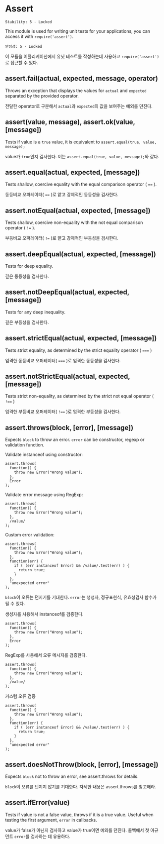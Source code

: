 # Assert

    Stability: 5 - Locked

This module is used for writing unit tests for your applications, you can
access it with `require('assert')`.

    안정성: 5 - Locked

이 모듈을 어플리케이션에서 유닛 테스트를 작성하는데 사용하고 `require('assert')`로 
접근할 수 있다.

## assert.fail(actual, expected, message, operator)

Throws an exception that displays the values for `actual` and `expected` separated by the provided operator.

전달한 operator로 구분해서 `actual`과 `expected`의 값을 보여주는 예외를 던진다.

## assert(value, message), assert.ok(value, [message])

Tests if value is a `true` value, it is equivalent to `assert.equal(true, value, message);`

value가 `true`인지 검사한다. 이는 `assert.equal(true, value, message);`와 같다.

## assert.equal(actual, expected, [message])

Tests shallow, coercive equality with the equal comparison operator ( `==` ).

동등비교 오퍼레이터( `==` )로 얕고 강제적인 동등성을 검사한다.

## assert.notEqual(actual, expected, [message])

Tests shallow, coercive non-equality with the not equal comparison operator ( `!=` ).

부등비교 오퍼레이터( `!=` )로 얕고 강제적인 부등성을 검사한다.

## assert.deepEqual(actual, expected, [message])

Tests for deep equality.

깊은 동등성을 검사한다.

## assert.notDeepEqual(actual, expected, [message])

Tests for any deep inequality.

깊은 부등성을 검사한다.

## assert.strictEqual(actual, expected, [message])

Tests strict equality, as determined by the strict equality operator ( `===` )

엄격한 동등비교 오퍼레이터( `===` )로 엄격한 동등성을 검사한다.

## assert.notStrictEqual(actual, expected, [message])

Tests strict non-equality, as determined by the strict not equal operator ( `!==` )

엄격한 부등비교 오퍼레이터( `!==` )로 엄격한 부등성을 검사한다.

## assert.throws(block, [error], [message])

Expects `block` to throw an error. `error` can be constructor, regexp or 
validation function.

Validate instanceof using constructor:

    assert.throws(
      function() {
        throw new Error("Wrong value");
      },
      Error
    );

Validate error message using RegExp:

    assert.throws(
      function() {
        throw new Error("Wrong value");
      },
      /value/
    );

Custom error validation:

    assert.throws(
      function() {
        throw new Error("Wrong value");
      },
      function(err) {
        if ( (err instanceof Error) && /value/.test(err) ) {
          return true;
        }
      },
      "unexpected error"
    );

`block`이 오류는 던지기를 기대한다. `error`는 생성자, 정규표현식, 유효성검사 함수가 
될 수 있다.

생성자를 사용해서 instanceof를 검증한다.

    assert.throws(
      function() {
        throw new Error("Wrong value");
      },
      Error
    );

RegExp를 사용해서 오류 메시지를 검증한다.

    assert.throws(
      function() {
        throw new Error("Wrong value");
      },
      /value/
    );

커스텀 오류 검증

    assert.throws(
      function() {
        throw new Error("Wrong value");
      },
      function(err) {
        if ( (err instanceof Error) && /value/.test(err) ) {
          return true;
        }
      },
      "unexpected error"
    );

## assert.doesNotThrow(block, [error], [message])

Expects `block` not to throw an error, see assert.throws for details.

`block`이 오류를 던지지 않기를 기대한다. 자세한 내용은 assert.throws를 참고해라.

## assert.ifError(value)

Tests if value is not a false value, throws if it is a true value. Useful when
testing the first argument, `error` in callbacks.

value가 false가 아닌지 검사하고 value가 true이면 예외를 던진다. 콜백에서 첫 아규먼트 
`error`를 검사하는 데 유용하다.
